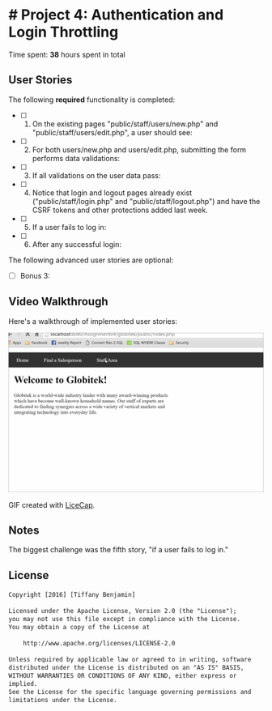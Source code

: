# #  Project 4: Authentication and Login Throttling

Time spent: **38** hours spent in total

## User Stories

The following **required** functionality is completed:

- [ ] 1. On the existing pages "public/staff/users/new.php" and "public/staff/users/edit.php", a user should see:
- [ ] 2. For both users/new.php and users/edit.php, submitting the form performs data validations:
- [ ] 3. If all validations on the user data pass:
- [ ] 4. Notice that login and logout pages already exist ("public/staff/login.php" and "public/staff/logout.php") and have the CSRF tokens and other protections added last week.
- [ ] 5. If a user fails to log in:
- [ ] 6. After any successful login:

The following advanced user stories are optional:

- [ ] Bonus 3:

## Video Walkthrough

Here's a walkthrough of implemented user stories:

<img src='Assignment04.gif' title='Video Walkthrough' width='' alt='Video Walkthrough' />

GIF created with [LiceCap](http://www.cockos.com/licecap/).

## Notes

The biggest challenge was the fifth story, "if a user fails to log in."

## License

    Copyright [2016] [Tiffany Benjamin]

    Licensed under the Apache License, Version 2.0 (the "License");
    you may not use this file except in compliance with the License.
    You may obtain a copy of the License at

        http://www.apache.org/licenses/LICENSE-2.0

    Unless required by applicable law or agreed to in writing, software
    distributed under the License is distributed on an "AS IS" BASIS,
    WITHOUT WARRANTIES OR CONDITIONS OF ANY KIND, either express or implied.
    See the License for the specific language governing permissions and
    limitations under the License.

